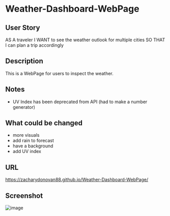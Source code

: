 # Weather-Dashboard-WebPage

## User Story
AS A traveler
I WANT to see the weather outlook for multiple cities
SO THAT I can plan a trip accordingly

## Description
This is a WebPage for users to inspect the weather.

## Notes
- UV Index has been deprecated from API (had to make a number generator)

## What could be changed
- more visuals
- add rain to forecast
- have a background
- add UV index

## URL
https://zacharydonovan88.github.io/Weather-Dashboard-WebPage/ 

## Screenshot
![image](https://user-images.githubusercontent.com/109838413/199007771-ad98d392-0112-4d9c-9ed9-178c4f5822df.png)


